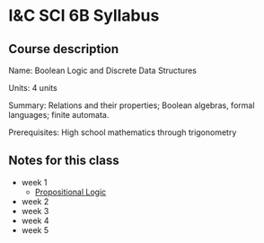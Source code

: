 # I&C SCI 6B Syllabus

## Course description

Name: Boolean Logic and Discrete Data Structures

Units: 4 units

Summary: Relations and their properties; Boolean algebras, formal languages; finite automata.

Prerequisites: High school mathematics through trigonometry

## Notes for this class

- week 1
    - [Propositional Logic](./week1/propositional-logic.md)
- week 2
- week 3
- week 4
- week 5